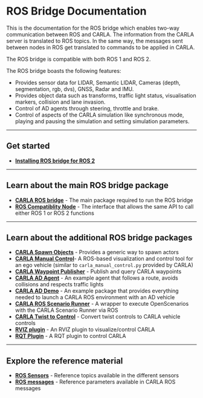 # ROS Bridge Documentation

This is the documentation for the ROS bridge which enables two-way communication between ROS and CARLA. The information from the CARLA server is translated to ROS topics. In the same way, the messages sent between nodes in ROS get translated to commands to be applied in CARLA.

The ROS bridge is compatible with both ROS 1 and ROS 2.

The ROS bridge boasts the following features:

- Provides sensor data for LIDAR, Semantic LIDAR, Cameras (depth, segmentation, rgb, dvs), GNSS, Radar and IMU.
- Provides object data such as transforms, traffic light status, visualisation markers, collision and lane invasion.
- Control of AD agents through steering, throttle and brake.
- Control of aspects of the CARLA simulation like synchronous mode, playing and pausing the simulation and setting simulation parameters.

---

## Get started

- [__Installing ROS bridge for ROS 2__](ros_installation_ros2.md)

---

## Learn about the main ROS bridge package

- [__CARLA ROS bridge__](run_ros_bridge.md) - The main package required to run the ROS bridge
- [__ROS Compatiblity Node__](ros_compatibility.md) - The interface that allows the same API to call either ROS 1 or ROS 2 functions

---

## Learn about the additional ROS bridge packages

- [__CARLA Spawn Objects__](carla_spawn_objects.md) - Provides a generic way to spawn actors
- [__CARLA Manual Control__](carla_manual_control.md)- A ROS-based visualization and control tool for an ego vehicle (similar to `carla_manual_control.py` provided by CARLA)
- [__CARLA Waypoint Publisher__](carla_waypoint.md) - Publish and query CARLA waypoints
- [__CARLA AD Agent__](carla_ad_agent.md) - An example agent that follows a route, avoids collisions and respects traffic lights
- [__CARLA AD Demo__](carla_ad_demo.md) - An example package that provides everything needed to launch a CARLA ROS environment with an AD vehicle
- [__CARLA ROS Scenario Runner__](carla_ros_scenario_runner.md) - A wrapper to execute OpenScenarios with the CARLA Scenario Runner via ROS
- [__CARLA Twist to Control__](carla_twist_to_control.md) - Convert twist controls to CARLA vehicle controls
- [__RVIZ plugin__](rviz_plugin.md) - An RVIZ plugin to visualize/control CARLA
- [__RQT Plugin__](rqt_plugin.md) - A RQT plugin to control CARLA
---

## Explore the reference material

- [__ROS Sensors__](ros_sensors.md) - Reference topics available in the different sensors
- [__ROS messages__](ros_msgs.md) - Reference parameters available in CARLA ROS messages
